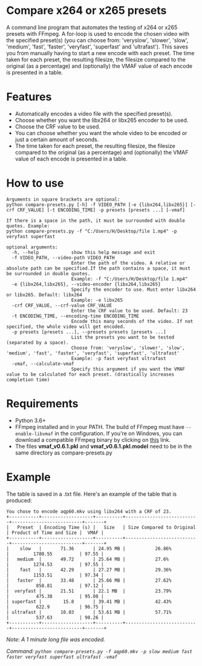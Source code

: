 # Compare x264 or x265 presets
A command line program that automates the testing of x264 or x265 presets with FFmpeg. A for-loop is used to encode the chosen video with the specified preset(s) (you can choose from: 'veryslow', 'slower', 'slow', 'medium', 'fast', 'faster', 'veryfast', 'superfast' and 'ultrafast'). This saves you from manually having to start a new encode with each preset. The time taken for each preset, the resulting filesize, the filesize compared to the original (as a percentage) and (optionally) the VMAF value of each encode is presented in a table. 
# Features
- Automatically encodes a video file with the specified preset(s).
- Choose whether you want the libx264 or libx265 encoder to be used.
- Choose the CRF value to be used.
- You can choose whether you want the whole video to be encoded or just a certain amount of seconds.
- The time taken for each preset, the resulting filesize, the filesize compared to the original (as a percentage) and (optionally) the VMAF value of each encode is presented in a table.
# How to use
```
Arguments in square brackets are optional:
python compare-presets.py [-h] -f VIDEO_PATH [-e {libx264,libx265}] [-crf CRF_VALUE] [-t ENCODING_TIME] -p presets [presets ...] [-vmaf]

If there is a space in the path, it must be surrounded with double quotes. Example:
python compare-presets.py -f "C:/Users/H/Desktop/file 1.mp4" -p veryfast superfast

optional arguments:
  -h, --help            show this help message and exit
  -f VIDEO_PATH, --video-path VIDEO_PATH
                        Enter the path of the video. A relative or absolute path can be specified.If the path contains a space, it must be surrounded in double quotes.
                        Example: -f "C:/Users/H/Desktop/file 1.mp4"
  -e {libx264,libx265}, --video-encoder {libx264,libx265}
                        Specify the encoder to use. Must enter libx264 or libx265. Default: libx264
                        Example: -e libx265
  -crf CRF_VALUE, --crf-value CRF_VALUE
                        Enter the CRF value to be used. Default: 23
  -t ENCODING_TIME, --encoding-time ENCODING_TIME
                        Encode this many seconds of the video. If not specified, the whole video will get encoded.
  -p presets [presets ...], --presets presets [presets ...]
                        List the presets you want to be tested (separated by a space).
                        Choose from: 'veryslow', 'slower', 'slow', 'medium', 'fast', 'faster', 'veryfast', 'superfast', 'ultrafast'
                        Example: -p fast veryfast ultrafast
  -vmaf, --calculate-vmaf
                        Specify this argument if you want the VMAF value to be calculated for each preset. (drastically increases completion time)
```
# Requirements
- Python 3.6+
- FFmpeg installed and in your PATH. The build of FFmpeg must have `--enable-libvmaf` in the configuration. If you're on Windows, you can download a compatible FFmpeg binary by clicking on [this](http://learnffmpeg.s3.amazonaws.com/ffmpeg-vmaf-static-bin.zip) link.
- The files **vmaf_v0.6.1.pkl** and **vmaf_v0.6.1.pkl.model** need to be in the same directory as compare-presets.py
# Example
The table is saved in a .txt file. Here's an example of the table that is produced:
```
You chose to encode aqp60.mkv using libx264 with a CRF of 23.
+-----------+-------------------+----------+---------------------------+--------------------------+-------+
|   Preset  | Encoding Time (s) |   Size   | Size Compared to Original | Product of Time and Size |  VMAF |
+-----------+-------------------+----------+---------------------------+--------------------------+-------+
|    slow   |       71.36       | 24.95 MB |           26.86%          |         1780.55          | 97.55 |
|   medium  |       49.72       | 25.64 MB |           27.6%           |         1274.53          | 97.55 |
|    fast   |       42.29       | 27.27 MB |           29.36%          |         1153.51          | 97.34 |
|   faster  |       33.48       | 25.66 MB |           27.62%          |          858.81          | 97.12 |
|  veryfast |       21.51       | 22.1 MB  |           23.79%          |          475.38          | 95.08 |
| superfast |        15.8       | 39.41 MB |           42.43%          |          622.9           | 96.75 |
| ultrafast |       10.03       | 53.61 MB |           57.71%          |          537.63          | 98.26 |
+-----------+-------------------+----------+---------------------------+--------------------------+-------+
```
*Note: A 1 minute long file was encoded.*

*Command: `python compare-presets.py -f aqp60.mkv -p slow medium fast faster veryfast superfast ultrafast -vmaf`*
